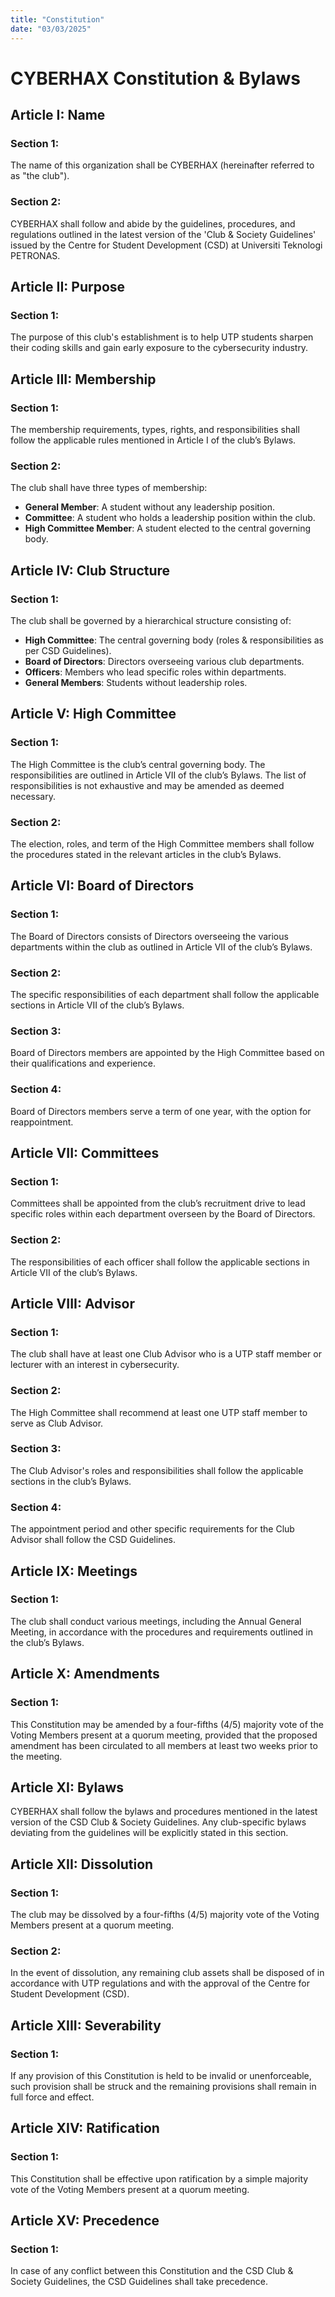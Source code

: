 ```yaml
---
title: "Constitution"
date: "03/03/2025"
---
```


# CYBERHAX Constitution & Bylaws

## Article I: Name

### Section 1: 
The name of this organization shall be CYBERHAX (hereinafter referred to as "the club").

### Section 2: 
CYBERHAX shall follow and abide by the guidelines, procedures, and regulations outlined in the latest version of the 'Club & Society Guidelines' issued by the Centre for Student Development (CSD) at Universiti Teknologi PETRONAS.

## Article II: Purpose

### Section 1: 
The purpose of this club's establishment is to help UTP students sharpen their coding skills and gain early exposure to the cybersecurity industry.

## Article III: Membership

### Section 1: 
The membership requirements, types, rights, and responsibilities shall follow the applicable rules mentioned in Article I of the club’s Bylaws.

### Section 2: 
The club shall have three types of membership:
- **General Member**: A student without any leadership position.
- **Committee**: A student who holds a leadership position within the club.
- **High Committee Member**: A student elected to the central governing body.

## Article IV: Club Structure

### Section 1: 
The club shall be governed by a hierarchical structure consisting of:
- **High Committee**: The central governing body (roles & responsibilities as per CSD Guidelines).
- **Board of Directors**: Directors overseeing various club departments.
- **Officers**: Members who lead specific roles within departments.
- **General Members**: Students without leadership roles.

## Article V: High Committee

### Section 1: 
The High Committee is the club’s central governing body. The responsibilities are outlined in Article VII of the club’s Bylaws. The list of responsibilities is not exhaustive and may be amended as deemed necessary.

### Section 2: 
The election, roles, and term of the High Committee members shall follow the procedures stated in the relevant articles in the club’s Bylaws.

## Article VI: Board of Directors

### Section 1: 
The Board of Directors consists of Directors overseeing the various departments within the club as outlined in Article VII of the club’s Bylaws.

### Section 2: 
The specific responsibilities of each department shall follow the applicable sections in Article VII of the club’s Bylaws.

### Section 3: 
Board of Directors members are appointed by the High Committee based on their qualifications and experience.

### Section 4: 
Board of Directors members serve a term of one year, with the option for reappointment.

## Article VII: Committees

### Section 1: 
Committees shall be appointed from the club’s recruitment drive to lead specific roles within each department overseen by the Board of Directors.

### Section 2: 
The responsibilities of each officer shall follow the applicable sections in Article VII of the club’s Bylaws.

## Article VIII: Advisor

### Section 1: 
The club shall have at least one Club Advisor who is a UTP staff member or lecturer with an interest in cybersecurity.

### Section 2: 
The High Committee shall recommend at least one UTP staff member to serve as Club Advisor.

### Section 3: 
The Club Advisor's roles and responsibilities shall follow the applicable sections in the club’s Bylaws.

### Section 4: 
The appointment period and other specific requirements for the Club Advisor shall follow the CSD Guidelines.

## Article IX: Meetings

### Section 1: 
The club shall conduct various meetings, including the Annual General Meeting, in accordance with the procedures and requirements outlined in the club’s Bylaws.

## Article X: Amendments

### Section 1: 
This Constitution may be amended by a four-fifths (4/5) majority vote of the Voting Members present at a quorum meeting, provided that the proposed amendment has been circulated to all members at least two weeks prior to the meeting.

## Article XI: Bylaws

CYBERHAX shall follow the bylaws and procedures mentioned in the latest version of the CSD Club & Society Guidelines. Any club-specific bylaws deviating from the guidelines will be explicitly stated in this section.

## Article XII: Dissolution

### Section 1: 
The club may be dissolved by a four-fifths (4/5) majority vote of the Voting Members present at a quorum meeting.

### Section 2: 
In the event of dissolution, any remaining club assets shall be disposed of in accordance with UTP regulations and with the approval of the Centre for Student Development (CSD).

## Article XIII: Severability

### Section 1: 
If any provision of this Constitution is held to be invalid or unenforceable, such provision shall be struck and the remaining provisions shall remain in full force and effect.

## Article XIV: Ratification

### Section 1: 
This Constitution shall be effective upon ratification by a simple majority vote of the Voting Members present at a quorum meeting.

## Article XV: Precedence

### Section 1: 
In case of any conflict between this Constitution and the CSD Club & Society Guidelines, the CSD Guidelines shall take precedence.
